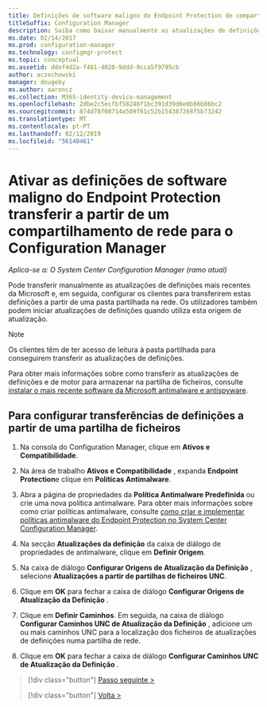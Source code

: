 ```yaml
---
title: Definições de software maligno do Endpoint Protection de compartilhamento de rede
titleSuffix: Configuration Manager
description: Saiba como baixar manualmente as atualizações de definições mais recentes da Microsoft e, em seguida, configure clientes para transferirem estas definições.
ms.date: 02/14/2017
ms.prod: configuration-manager
ms.technology: configmgr-protect
ms.topic: conceptual
ms.assetid: ddef4d2a-f481-4020-9ddd-9cca5f9795cb
author: aczechowski
manager: dougeby
ms.author: aaroncz
ms.collection: M365-identity-device-management
ms.openlocfilehash: 2dbe2c5ecfbf58248f1bc391d39d6e0b86b86bc2
ms.sourcegitcommit: 874d78f08714a509f61c52b154387268f5b73242
ms.translationtype: MT
ms.contentlocale: pt-PT
ms.lasthandoff: 02/12/2019
ms.locfileid: "56140461"
---
```

# <a name="enable-endpoint-protection-malware-definitions-to-download-from-a-network-share-for-configuration-manager"></a>Ativar as definições de software maligno do Endpoint Protection transferir a partir de um compartilhamento de rede para o Configuration Manager

*Aplica-se a: O System Center Configuration Manager (ramo atual)*

 Pode transferir manualmente as atualizações de definições mais recentes da Microsoft e, em seguida, configurar os clientes para transferirem estas definições a partir de uma pasta partilhada na rede. Os utilizadores também podem iniciar atualizações de definições quando utiliza esta origem de atualização.

> [!NOTE]
>  Os clientes têm de ter acesso de leitura à pasta partilhada para conseguirem transferir as atualizações de definições.

 Para obter mais informações sobre como transferir as atualizações de definições e de motor para armazenar na partilha de ficheiros, consulte [instalar o mais recente software da Microsoft antimalware e antispyware](https://www.microsoft.com/wdsi/definitions).

## <a name="to-configure-definition-downloads-from-a-file-share"></a>Para configurar transferências de definições a partir de uma partilha de ficheiros

1.  Na consola do Configuration Manager, clique em **Ativos e Compatibilidade**.

2.  Na área de trabalho **Ativos e Compatibilidade** , expanda **Endpoint Protection**e clique em **Políticas Antimalware**.

3.  Abra a página de propriedades da **Política Antimalware Predefinida** ou crie uma nova política antimalware. Para obter mais informações sobre como criar políticas antimalware, consulte [como criar e implementar políticas antimalware do Endpoint Protection no System Center Configuration Manager](endpoint-antimalware-policies.md).

4.  Na secção **Atualizações da definição** da caixa de diálogo de propriedades de antimalware, clique em **Definir Origem**.

5.  Na caixa de diálogo **Configurar Origens de Atualização da Definição** , selecione **Atualizações a partir de partilhas de ficheiros UNC**.

6.  Clique em **OK** para fechar a caixa de diálogo **Configurar Origens de Atualização da Definição** .

7.  Clique em **Definir Caminhos**. Em seguida, na caixa de diálogo **Configurar Caminhos UNC de Atualização da Definição** , adicione um ou mais caminhos UNC para a localização dos ficheiros de atualizações de definições numa partilha de rede.

8.  Clique em **OK** para fechar a caixa de diálogo **Configurar Caminhos UNC de Atualização da Definição** .


> [!div class="button"]
> [Passo seguinte >](endpoint-antimalware-policies.md)
> 
> [!div class="button"]
> [Volta >](endpoint-configure-alerts.md)
